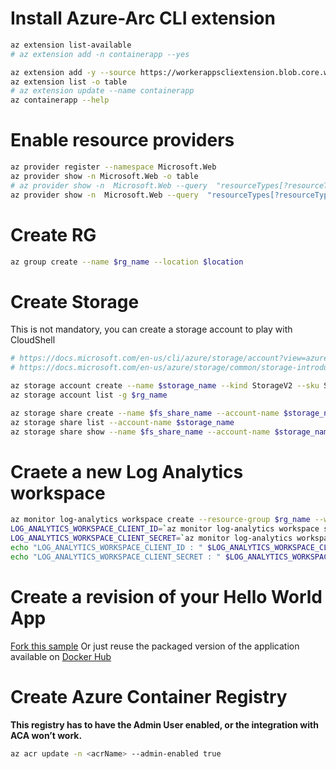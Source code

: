 # Install Azure-Arc CLI extension

```sh
az extension list-available
# az extension add -n containerapp --yes

az extension add -y --source https://workerappscliextension.blob.core.windows.net/azure-cli-extension/containerapp-0.2.0-py2.py3-none-any.whl 
az extension list -o table
# az extension update --name containerapp
az containerapp --help

```

#  Enable resource providers
```sh
az provider register --namespace Microsoft.Web
az provider show -n Microsoft.Web -o table
# az provider show -n  Microsoft.Web --query  "resourceTypes[?resourceType == 'workerApps']".locations 
az provider show -n  Microsoft.Web --query  "resourceTypes[?resourceType == 'containerApps']".locations 
```



# Create RG
```sh
az group create --name $rg_name --location $location
```

# Create Storage

This is not mandatory, you can create a storage account to play with CloudShell

```sh
# https://docs.microsoft.com/en-us/cli/azure/storage/account?view=azure-cli-latest#az-storage-account-create
# https://docs.microsoft.com/en-us/azure/storage/common/storage-introduction#types-of-storage-accounts

az storage account create --name $storage_name --kind StorageV2 --sku Standard_LRS -g $rg_name --location $location --https-only true
az storage account list -g $rg_name

az storage share create --name $fs_share_name --account-name $storage_name
az storage share list --account-name $storage_name
az storage share show --name $fs_share_name --account-name $storage_name

```

# Craete a new Log Analytics workspace
```sh
az monitor log-analytics workspace create --resource-group $rg_name --workspace-name $analytics_workspace_name
LOG_ANALYTICS_WORKSPACE_CLIENT_ID=`az monitor log-analytics workspace show --query customerId -g $rg_name -n $analytics_workspace_name --out tsv`
LOG_ANALYTICS_WORKSPACE_CLIENT_SECRET=`az monitor log-analytics workspace get-shared-keys --query primarySharedKey -g $rg_name -n $analytics_workspace_name --out tsv`
echo "LOG_ANALYTICS_WORKSPACE_CLIENT_ID : " $LOG_ANALYTICS_WORKSPACE_CLIENT_ID
echo "LOG_ANALYTICS_WORKSPACE_CLIENT_SECRET : " $LOG_ANALYTICS_WORKSPACE_CLIENT_SECRET
```

# Create a revision of your Hello World App
[Fork this sample](https://github.com/ezYakaEagle442/azurecontainerapps-helloworld)
Or just reuse the packaged version of the application available on [Docker Hub](https://hub.docker.com/r/pinpindock/azconapps)

# Create Azure Container Registry


**This registry has to have the Admin User enabled, or the integration with ACA won’t work.**
```sh
az acr update -n <acrName> --admin-enabled true
```